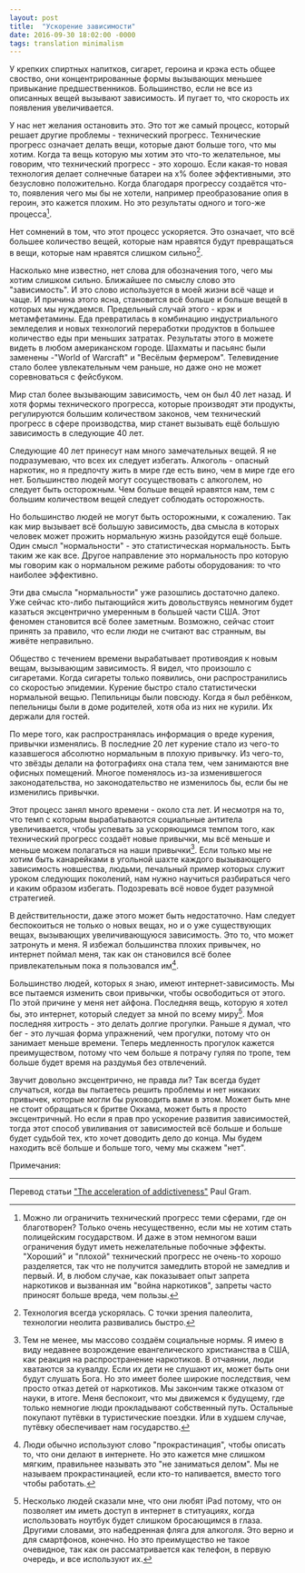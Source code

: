 ```yaml
---
layout: post
title:  "Ускорение зависимости"
date: 2016-09-30 18:02:00 -0000
tags: translation minimalism
---
```


У крепких спиртных напитков, сигарет, героина и крэка есть общее своство, они концентрированные формы вызывающих меньшее привыкание предшественников. Большинство, если не все из описанных вещей вызывают зависимость. И пугает то, что скорость их появления увеличивается.

У нас нет желания остановить это. Это тот же самый процесс, который решает другие проблемы - технический прогресс. Технические прогресс означает делать вещи, которые дают больше того, что мы хотим. Когда та вещь которую мы хотим это что-то желательное, мы говорим, что технический прогресс - это хорошо. Если какая-то новая технология делает солнечные батареи на x% более эффективными, это безусловно положительно. Когда благодаря прогрессу создаётся что-то, появления чего мы бы не хотели, например преобразование опия в героин, это кажется плохим. Но это результаты одного и того-же процесса[^first].

Нет сомнений в том, что этот процесс ускоряется. Это означает, что всё большее количество вещей, которые нам нравятся будут превращаться в вещи, которые нам нравятся слишком сильно[^second].

Насколько мне известно, нет слова для обозначения того, чего мы хотим слишком сильно. Ближайшее по смыслу слово это "зависимость". И это слово используется в моей жизни всё чаще и чаще.  И причина этого ясна, становится всё больше и больше вещей в которых мы нуждаемся. Предельный случай этого - крэк и метамфетамины. Еда превратилась в комбинацию индустриального земледелия и новых технологий переработки продуктов в большее количество еды при меньших затратах. Результаты этого в можете видеть в любом американском городе. Шахматы и пасьянс были заменены -"World of Warcraft" и "Весёлым фермером". Телевидение стало более увлекательным чем раньше, но даже оно не может соревноваться с фейсбуком.

Мир стал более вызывающим зависимость, чем он был 40 лет назад. И хотя формы технического прогресса, которые производят эти продукты, регулируются большим количеством законов, чем технический прогресс в сфере производства, мир станет вызывать ещё большую зависимость в следующие 40 лет.

Следующие 40 лет принесут нам много замечательных вещей. Я не подразумеваю, что всех их следует избегать. Алкоголь - опасный наркотик, но я предпочту жить в мире где есть вино, чем в мире где его нет. Большинство людей могут сосуществовать с алкоголем, но следует быть осторожным. Чем больше вещей нравятся нам, тем с большим количеством вещей следует соблюдать осторожность.

Но большинство людей не могут быть осторожными, к сожалению. Так как мир вызывает всё большую зависимость, два смысла в которых человек может прожить нормальную жизнь разойдутся ещё больше. Один смысл "нормальности" - это статистическая нормальность. Быть таким же как все. Другое направление это нормальность про которую мы говорим как о нормальном режиме работы оборудования: то что наиболее эффективно.

Эти два смысла "нормальности" уже разошлись достаточно далеко. Уже сейчас кто-либо пытающийся жить довольствуясь немногим будет казаться эксцентрично умеренным в большей части США. Этот феномен становится всё более заметным. Возможно, сейчас стоит принять за правило, что если люди не считают вас странным, вы живёте неправильно.

Общество с течением времени вырабатывает противоядия к новым вещам, вызывающим зависимость. Я видел, что произошло с сигаретами. Когда сигареты только появились, они распространились со скоростью эпидемии. Курение быстро стало статистически нормальной вещью. Пепильницы были повсюду. Когда я был ребёнком, пепельницы были в доме родителей, хотя оба из них не курили. Их держали для гостей.

По мере того, как распространялась информация о вреде курения, привычки изменялись. В последние 20 лет курение стало из чего-то казавшегося абсолютно нормальным в плохую привычку. Из чего-то, что звёзды делали на фотографиях она стала тем, чем занимаются вне офисных помещений. Многое поменялось из-за изменившегося законодательства, но законодательство не изменилось бы, если бы не изменились привычки.

Этот процесс занял много времени - около ста лет. И несмотря на то, что темп с которым вырабатываются социальные антитела увеличивается, чтобы успевать за ускоряющимся темпом того, как технический прогресс создаёт новые привычки, мы всё меньше и меньше можем полагаться на наши привычки[^third]. Если только мы не хотим быть канарейками в угольной шахте каждого вызывающего зависимость новшества, людьми, печальный пример которых служит уроком следующих поколений, нам нужно научиться разбираться чего и каким образом избегать. Подозревать всё новое будет разумной стратегией.

В действительности, даже этого может быть недостаточно. Нам следует беспокоиться не только о новых вещах, но и о уже существующих вещах, вызывающих увеличивающуюся зависимость. Это то, что может затронуть и меня. Я избежал большинства плохих привычек, но интернет поймал меня, так как он становился всё более привлекательным пока я пользовался им[^fourth].

Большинство людей, которых я знаю, имеют интернет-зависимость. Мы все пытаемся изменить свои привычки, чтобы освободиться от этого. По этой причине у меня нет айфона. Последняя вещь, которую я хотел бы, это интернет, который следует за мной по всему миру[^fifth]. Моя последняя хитрость - это делать долгие прогулки. Раньше я думал, что бег - это лучшая форма упражнений, чем прогулки, потому что он занимает меньше времени. Теперь медленность прогулок кажется преимуществом, потому что чем больше я потрачу гуляя по тропе, тем больше будет время на раздумья без отвлечений.

Звучит довольно эксцентрично, не правда ли? Так всегда будет случаться, когда вы пытаетесь решить проблемы и нет никаких привычек, которые могли бы руководить вами в этом. Может быть мне не стоит обращаться к бритве Оккама, может быть я просто эксцентричный. Но если я прав про ускорение развития зависимостей, тогда этот способ увиливания от зависимостей всё больше и больше будет судьбой тех, кто хочет доводить дело до конца. Мы будем находить всё больше и больше того, чему мы скажем "нет".

Примечания:

[^first]:Можно ли ограничить технический прогресс теми сферами, где он благотворен? Только очень несущественно, если мы не хотим стать полицейским государством. И даже в этом немногом ваши ограничения будут иметь нежелательные побочные эффекты. "Хороший" и "плохой" технический прогресс не очень-то хорошо разделяется, так что не получится замедлить второй не замедлив и первый. И, в любом случае, как показывает опыт запрета наркотиков и вызванная им "война наркотиков", запреты часто приносят больше вреда, чем пользы.

[^second]:Технология всегда ускорялась. С точки зрения палеолита, технологии неолита развивались быстро.

[^third]:Тем не менее, мы массово создаём социальные нормы. Я имею в виду недавнее возрождение евангелического христианства в США, как реакция на распространение наркотиков. В отчаянии, люди хватаются за кувалду. Если их дети не слушают их, может быть они будут слушать Бога. Но это имеет более широкие последствия, чем просто отказ детей от наркотиков. Мы закончим также отказом от науки, в итоге.
Меня беспокоит, что мы движемся к будущему, где только немногие люди прокладывают собственный путь. Остальные покупают путёвки в туристические поездки. Или в худшем случае, путёвку обеспечивает нам государство.

[^fourth]:Люди обычно используют слово "прокрастинация", чтобы описать то, что они делают в интернете. Но это кажется мне слишком мягким, правильнее называть это "не заниматься делом". Мы не называем прокрастинацией, если кто-то напивается, вместо того чтобы работать.

[^fifth]:Несколько людей сказали мне, что они любят iPad потому, что он позволяет им иметь доступ в интернет в ституациях, когда использовать ноутбук будет слишком бросающимся в глаза. Другими словами, это набедренная фляга для алкоголя. Это верно и для смартфонов, конечно. Но это преимущество не такое очевидное, так как он рассматривается как телефон, в первую очередь, и все используют их.

<hr/>

Перевод статьи <a href="http://www.paulgraham.com/addiction.html">"The acceleration of addictiveness"</a> Paul Gram.
